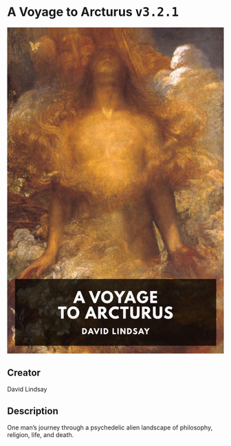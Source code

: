 
# A Voyage to Arcturus <kbd>v3.2.1</kbd>

<center>
  <img src="./cover-1024.jpg"/>
</center>

## Creator
David Lindsay

## Description
One man’s journey through a psychedelic alien landscape of philosophy, religion, life, and death.
